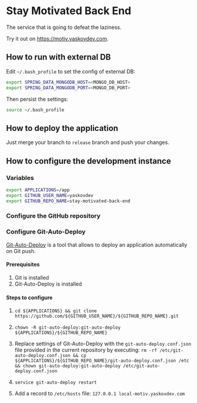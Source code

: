 # Stay Motivated Back End

The service that is going to defeat the laziness.

Try it out on https://motiv.yaskovdev.com.

## How to run with external DB

Edit `~/.bash_profile` to set the config of external DB:

```bash
export SPRING_DATA_MONGODB_HOST=<MONGO_DB_HOST>
export SPRING_DATA_MONGODB_PORT=<MONGO_DB_PORT>
```

Then persist the settings:

```bash
source ~/.bash_profile
```

## How to deploy the application

Just merge your branch to `release` branch and push your changes.

## How to configure the development instance

### Variables

```bash
export APPLICATIONS=/app
export GITHUB_USER_NAME=yaskovdev
export GITHUB_REPO_NAME=stay-motivated-back-end
```

### Configure the GitHub repository

### Configure Git-Auto-Deploy

[Git-Auto-Deploy](https://github.com/olipo186/Git-Auto-Deploy) is a tool that allows to deploy an application automatically on Git push.

#### Prerequisites

1. Git is installed
2. Git-Auto-Deploy is installed

#### Steps to configure

1. `cd ${APPLICATIONS} && git clone https://github.com/${GITHUB_USER_NAME}/${GITHUB_REPO_NAME}.git`
2. `chown -R git-auto-deploy:git-auto-deploy ${APPLICATIONS}/${GITHUB_REPO_NAME}`
3. Replace settings of Git-Auto-Deploy with the `git-auto-deploy.conf.json` file provided in the current repository by executing: `rm -rf /etc/git-auto-deploy.conf.json && cp ${APPLICATIONS}/${GITHUB_REPO_NAME}/git-auto-deploy.conf.json /etc && chown git-auto-deploy:git-auto-deploy /etc/git-auto-deploy.conf.json`
4. `service git-auto-deploy restart`

1. Add a record to `/etc/hosts` file: `127.0.0.1 local-motiv.yaskovdev.com`